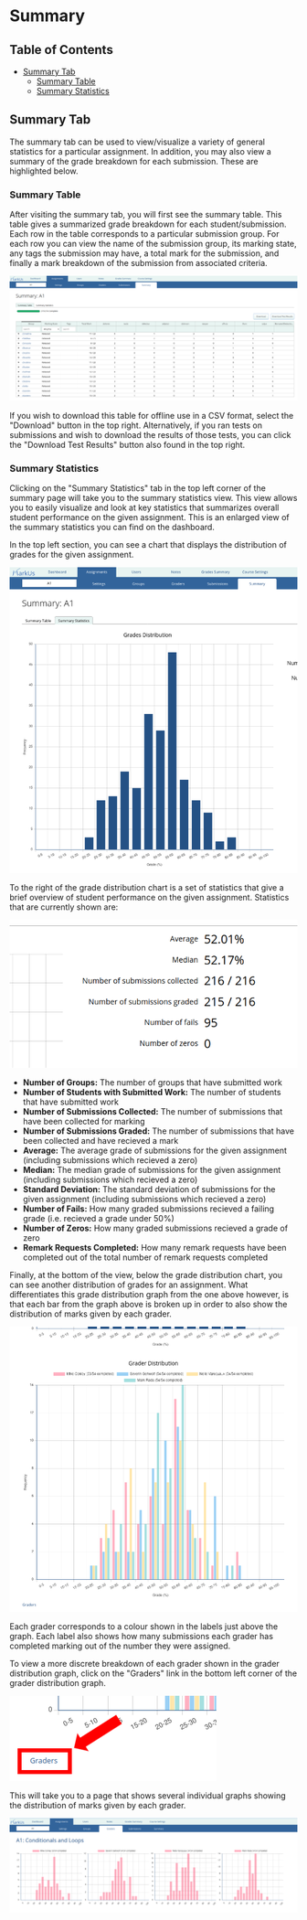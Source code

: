 # Summary

## Table of Contents

- [Summary Tab](#summary-tab)
    - [Summary Table](#summary-table)
    - [Summary Statistics](#summary-statistics)

## Summary Tab

The summary tab can be used to view/visualize a variety of general statistics for a particular assignment. In addition, you may also view a summary of the grade breakdown for each submission. These are highlighted below.

### Summary Table

After visiting the summary tab, you will first see the summary table. This table gives a summarized grade breakdown for each student/submission. Each row in the table corresponds to a particular submission group. For each row you can view the name of the submission group, its marking state, any tags the submission may have, a total mark for the submission, and finally a mark breakdown of the submission from associated criteria.

![Assignment Summary Table](images/summary-table.png)

If you wish to download this table for offline use in a CSV format, select the "Download" button in the top right. Alternatively, if you ran tests on submissions and wish to download the results of those tests, you can click the "Download Test Results" button also found in the top right.

### Summary Statistics

Clicking on the "Summary Statistics" tab in the top left corner of the summary page will take you to the summary statistics view. This view allows you to easily visualize and look at key statistics that summarizes overall student performance on the given assignment. This is an enlarged view of the summary statistics you can find on the dashboard.

In the top left section, you can see a chart that displays the distribution of grades for the given assignment.

![Assignment Grade Distribution Graph](images/summary-stats-grade-distribution.png)

To the right of the grade distribution chart is a set of statistics that give a brief overview of student performance on the given assignment. Statistics that are currently shown are:

![Assignment Summary Overview](images/summary-stats-overview.png)

- **Number of Groups:** The number of groups that have submitted work
- **Number of Students with Submitted Work:** The number of students that have submitted work 
- **Number of Submissions Collected:** The number of submissions that have been collected for marking
- **Number of Submissions Graded:** The number of submissions that have been collected and have recieved a mark
- **Average:** The average grade of submissions for the given assignment (including submissions which recieved a zero)
- **Median:** The median grade of submissions for the given assignment (including submissions which recieved a zero)
- **Standard Deviation:** The standard deviation of submissions for the given assignment (including submissions which recieved a zero)
- **Number of Fails:** How many graded submissions recieved a failing grade (i.e. recieved a grade under 50%)
- **Number of Zeros:** How many graded submissions recieved a grade of zero
- **Remark Requests Completed:** How many remark requests have been completed out of the total number of remark requests completed

Finally, at the bottom of the view, below the grade distribution chart, you can see another distribution of grades for an assignment. What differentiates this grade distribution graph from the one above however, is that each bar from the graph above is broken up in order to also show the distribution of marks given by each grader.

![Assignment Grader Distribution Graph](images/summary-stats-grader-distribution.png)

Each grader corresponds to a colour shown in the labels just above the graph. Each label also shows how many submissions each grader has completed marking out of the number they were assigned.

To view a more discrete breakdown of each grader shown in the grader distribution graph, click on the "Graders" link in the bottom left corner of the grader distribution graph.

![Assignment Grader Distribution Link](images/summary-stats-grader-distribution-breakdown-link.png)

This will take you to a page that shows several individual graphs showing the distribution of marks given by each grader.

![Assignment Grader Distribution Breakdown](images/summary-stats-grader-distribution-breakdown.png)
